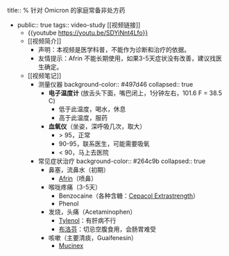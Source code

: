 title:: % 针对 Omicron 的家庭常备非处方药

- public:: true
  tags:: video-study
  [[视频链接]]
	- {{youtube https://youtu.be/SDYiNnt4Lfo}}
	- [[视频简介]]
		- 声明：本视频是医学科普，不能作为诊断和治疗的依据。
		- 友情提示：Afrin 不能长期使用，如果3-5天症状没有改善，建议找医生确定。
	- [[视频笔记]]
		- 测量仪器
		  background-color:: #497d46
		  collapsed:: true
			- **电子温度计** (放舌头下面，嘴巴闭上，1分钟左右，101.6 F = 38.5 C)
				- 低于此温度，喝水，休息
				- 高于此温度，服药
			- **血氧仪**（坐姿，深呼吸几次，取大）
				- \> 95，正常
				- 90-95，联系医生，可能需要吸氧
				- < 90，马上去医院
		- 常见症状治疗
		  background-color:: #264c9b
		  collapsed:: true
			- 鼻塞，流鼻水（初期）
				- [Afrin](https://npcitem.jd.hk/10027624746762.html#none)（喷鼻）
			- 喉咙疼痛（3-5天）
				- Benzocaine（各种含糖：[Cepacol Extrastrength](https://item.jd.com/10035462837558.html)）
				- Phenol
			- 发烧，头痛（Acetaminophen）
				- [Tylenol](https://npcitem.jd.hk/70035118845.html)：有肝病不行
				- [布洛芬](https://item.yiyaojd.com/100017559686.html)：切忌空腹食用，会肠胃难受
			- 咳嗽（主要清痰，Guaifenesin）
				- [Mucinex](https://npcitem.jd.hk/71123437238.html)